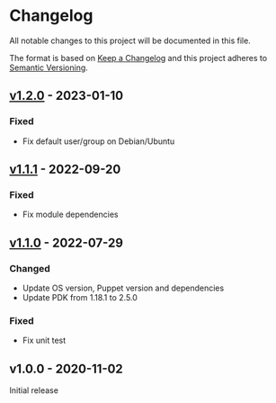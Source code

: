 # Changelog

All notable changes to this project will be documented in this file.

The format is based on [Keep a Changelog](http://keepachangelog.com/en/1.0.0/)
and this project adheres to [Semantic Versioning](http://semver.org/spec/v2.0.0.html).

## [v1.2.0] - 2023-01-10

### Fixed
* Fix default user/group on Debian/Ubuntu

## [v1.1.1] - 2022-09-20

### Fixed
* Fix module dependencies

## [v1.1.0] - 2022-07-29

### Changed
* Update OS version, Puppet version and dependencies
* Update PDK from 1.18.1 to 2.5.0

### Fixed
* Fix unit test

## v1.0.0 - 2020-11-02
Initial release

[Unreleased]: https://github.com/markt-de/puppet-lam/compare/v1.2.0...HEAD
[v1.2.0]: https://github.com/markt-de/puppet-lam/compare/v1.1.1...v1.2.0
[v1.1.1]: https://github.com/markt-de/puppet-lam/compare/v1.1.0...v1.1.1
[v1.1.0]: https://github.com/markt-de/puppet-lam/compare/v1.0.0...v1.1.0

